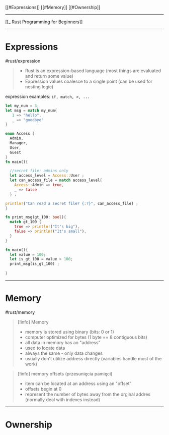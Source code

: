 [[#Expressions]]
[[#Memory]]
[[#Ownership]]


---
[[_ Rust Programming for Beginners]]

---
# Expressions
#rust/expression 
>- Rust is an expression-based language (most things are evaluated and return some value)
>- Expression values coalesce to a single point (can be used for nesting logic)

expression examples:
`if, match, >, ...`
```rust
let my_num = 3; 
let msg = match my_num{
   1 => "hello",
   _ => "goodbye"
}
```

```rust
enum Access {
  Admin,
  Manager,
  User,
  Guest
}
fn main(){

  //secret file: admins only
  let access_level = Access::User ;
  let can_access_file = match access_level{
    Access::Admin => true,
    _ => false
  } ;

println!("Can read a secret file? {:?}", can_access_file) ;
}
```


```rust
fn print_msg(gt_100: bool){
  match gt_100 {
    true => println!("It's big"),
    false => println!("It's small"),
  }
}

fn main(){
  let value = 100;
  let is_gt_100 = value > 100;
  print_msg(is_gt_100) ;
  
}

```


---
# Memory
#rust/memory 

>[!info] Memory
> - memory is stored using binary (bits: 0 or 1)
> - computer optimized for bytes (1 byte == 8 contiguous bits)
> -  all data in memory has an "address" 
> 	- used to locate data
> 	- always the same - only data changes
> - usually don't utilize address directly (variables handle most of the work)
>

>[!info] memory offsets (przesunięcia pamięci)
>	- item can be located at an address using an "offset"
>	- offsets begin at 0
>	- represent the number of bytes away from the orginal addres (normally deal with indexes instead)













-------------
# Ownership























